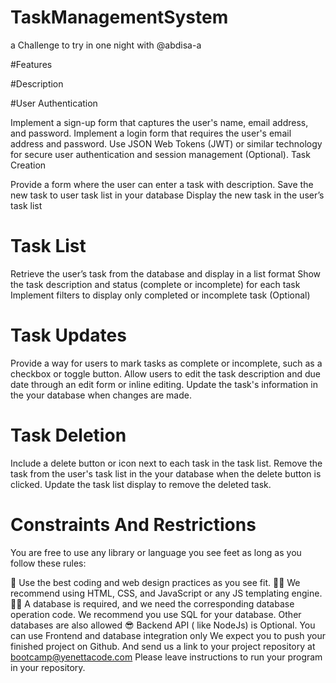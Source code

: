 # TaskManagementSystem
a Challenge to try in one night with @abdisa-a


#Features

#Description

#User Authentication

Implement a sign-up form that captures the user's name, email address, and password.
Implement a login form that requires the user's email address and password.
Use JSON Web Tokens (JWT) or similar technology for secure user authentication and session management (Optional).
Task Creation

Provide a form where the user can enter a task with description.
Save the new task to user task list in your database
Display the new task in the user’s task list

# Task List
Retrieve the user’s task from the database and display in a list format
Show the task description and status (complete or incomplete) for each task
Implement filters to display only completed or incomplete task (Optional)

# Task Updates
Provide a way for users to mark tasks as complete or incomplete, such as a checkbox or toggle button.
Allow users to edit the task description and due date through an edit form or inline editing.
Update the task's information in the your database when changes are made.

# Task Deletion
Include a delete button or icon next to each task in the task list.
Remove the task from the user's task list in the your database when the delete button is clicked.
Update the task list display to remove the deleted task.

# Constraints And Restrictions
You are free to use any library or language you see feet as long as you follow these rules:

🥇 Use the best coding and web design practices as you see fit.
👍🏼 We recommend using HTML, CSS, and JavaScript or any JS templating engine.
👍🏼 A database is required, and we need the corresponding database operation code.
We recommend you use SQL for your database. Other databases are also allowed
😎 Backend API ( like NodeJs) is Optional. You can use Frontend and database integration only
We expect you to push your finished project on Github. And send us a link to your project repository at bootcamp@yenettacode.com  Please leave instructions to run your program in your repository.
